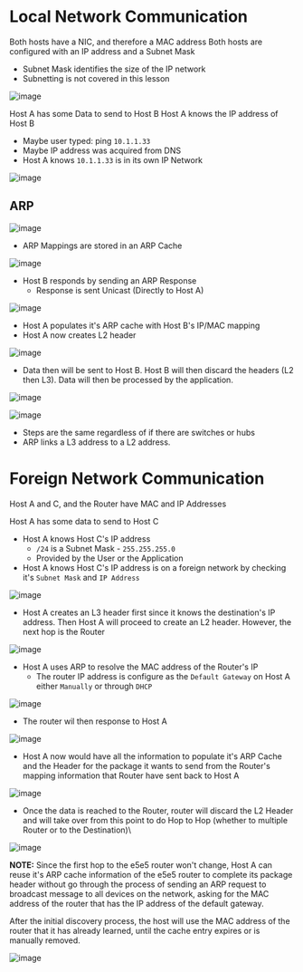 # Local Network Communication
Both hosts have a NIC, and therefore a MAC address
Both hosts are configured with an IP address and a Subnet Mask
  - Subnet Mask identifies the size of the IP network
  - Subnetting is not covered in this lesson

![image](https://user-images.githubusercontent.com/59940078/233787355-41058204-9cde-41f1-aac1-9c7363b08f5f.png)

Host A has some Data to send to Host B
Host A knows the IP address of Host B
- Maybe user typed: ping `10.1.1.33`
- Maybe IP address was acquired from DNS
- Host A knows `10.1.1.33` is in its own IP Network

![image](https://user-images.githubusercontent.com/59940078/233787402-f66b8923-9e7c-4fe0-b17f-711b16dde41d.png)

## ARP

![image](https://user-images.githubusercontent.com/59940078/233787514-816bc6e6-d55c-464a-9a12-27b188172362.png)

- ARP Mappings are stored in an ARP Cache

![image](https://user-images.githubusercontent.com/59940078/233787550-2e0ecc64-5f83-4a0f-8fb7-f14a86c4491f.png)

- Host B responds by sending an ARP Response
  - Response is sent Unicast (Directly to Host A)

![image](https://user-images.githubusercontent.com/59940078/233787569-5462d95a-8996-46a8-b1e4-639f0f772327.png)

- Host A populates it's ARP cache with Host B's IP/MAC mapping
- Host A now creates L2 header

![image](https://user-images.githubusercontent.com/59940078/233787594-06794425-0864-4932-bd8d-9b012076d154.png)

- Data then will be sent to Host B. Host B will then discard the headers (L2 then L3). Data will then be processed by the application.

![image](https://user-images.githubusercontent.com/59940078/233787781-dd104f37-8624-4240-95d8-eb14cd3d22b2.png)

![image](https://user-images.githubusercontent.com/59940078/233787875-478548d2-99b0-48b5-811b-1e3a7a3d359d.png)

- Steps are the same regardless of if there are switches or hubs
- ARP links a L3 address to a L2 address.

# Foreign Network Communication
Host A and C, and the Router have MAC and IP Addresses

Host A has some data to send to Host C
- Host A knows Host C's IP address
  - `/24` is a Subnet Mask - `255.255.255.0`
  - Provided by the User or the Application
- Host A knows Host C's IP address is on a foreign network by checking it's `Subnet Mask` and `IP Address`

![image](https://user-images.githubusercontent.com/59940078/233788947-1fb5399e-0e66-452d-a394-47270a8a0fb8.png)

- Host A creates an L3 header first since it knows the destination's IP address. Then Host A will proceed to create an L2 header. However, the next hop is the Router

![image](https://user-images.githubusercontent.com/59940078/233788976-58b8deb5-7438-4ed2-9d54-0b93e748b754.png)

- Host A uses ARP to resolve the MAC address of the Router's IP
  - The router IP address is configure as the `Default Gateway` on Host A either `Manually` or through `DHCP`

![image](https://user-images.githubusercontent.com/59940078/233789313-725de38d-b380-4187-8973-5744072b100a.png)

- The router wil then response to Host A

![image](https://user-images.githubusercontent.com/59940078/233789378-32bc7fb7-7d5c-41df-b5b4-4e9ecccc3e78.png)

- Host A now would have all the information to populate it's ARP Cache and the Header for the package it wants to send from the Router's mapping information that Router have sent back to Host A

![image](https://user-images.githubusercontent.com/59940078/233789385-88579264-6972-4e59-8379-df825353f9c7.png)

- Once the data is reached to the Router, router will discard the L2 Header and will take over from this point to do Hop to Hop (whether to multiple Router or to the Destination)\

![image](https://user-images.githubusercontent.com/59940078/233789540-c3142064-bfcd-4b0b-9876-eb0cd6e25231.png)

**NOTE:** Since the first hop to the e5e5 router won't change, Host A can reuse it's ARP cache information of the e5e5 router to complete its package header without go through the process of sending an ARP request to broadcast message to all devices on the network, asking for the MAC address of the router that has the IP address of the default gateway.

After the initial discovery process, the host will use the MAC address of the router that it has already learned, until the cache entry expires or is manually removed.

![image](https://user-images.githubusercontent.com/59940078/233789930-68142b70-52bc-4793-8f10-4942962ebeb4.png)
 
